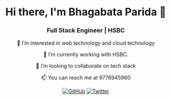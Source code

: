 <h1 align="center">Hi there, I'm Bhagabata Parida 👋</h1>

<h3 align="center">Full Stack Engineer | HSBC</h3>

<p align="center">👀 I’m interested in web technology and cloud technology</p>

<p align="center">🌱 I’m currently working with HSBC.</p>

<p align="center">💞️ I’m looking to collaborate on tech stack</p>

<p align="center">📫 You can reach me at 9776945960</p>

<p align="center">
  <a href="https://github.com/learnwithbapun"><img src="https://img.shields.io/github/followers/learnwithbapun.svg?label=GitHub&style=social" alt="GitHub"></a>
  <a href="https://twitter.com/learnwithbapun"><img src="https://img.shields.io/twitter/follow/learnwithbapun?label=Twitter&style=social" alt="Twitter"></a>
</p>
<!---
learnwithbapun/learnwithbapun is a ✨ special ✨ repository because its `README.md` (this file) appears on your GitHub profile.
You can click the Preview link to take a look at your changes.

--->

